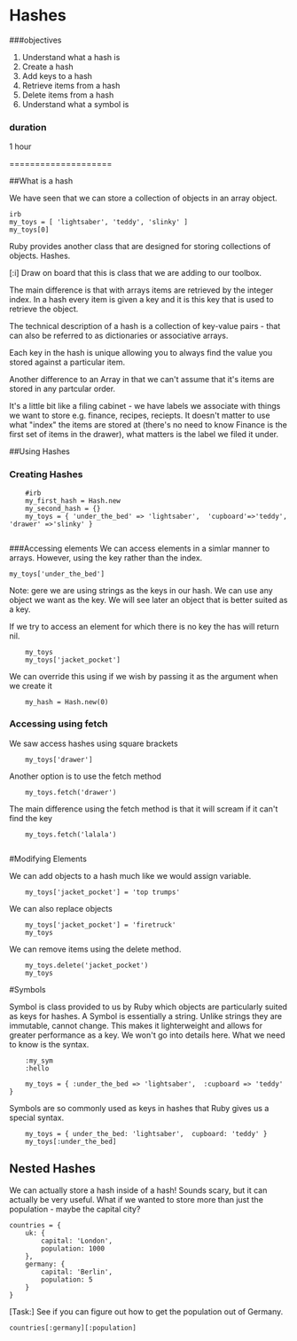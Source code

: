# Hashes

###objectives

1. Understand what a hash is
2. Create a hash
3. Add keys to a hash
4. Retrieve items from a hash
5. Delete items from a hash
5. Understand what a symbol is

### duration
1 hour

====================

##What is a hash

We have seen that we can store a collection of objects in an array object.

```
irb
my_toys = [ 'lightsaber', 'teddy', 'slinky' ]
my_toys[0]
```

Ruby provides another class that are designed for storing collections of objects. Hashes.

[:i] Draw on board that this is class that we are adding to our toolbox. 

The main difference is that with arrays items are retrieved by the integer index. In a hash every item is given a key and it is this key that is used to retrieve the object.

The technical description of a hash is a collection of key-value pairs - that can also be referred to as dictionaries or associative arrays. 

Each key in the hash is unique allowing you to always find the value you stored against a particular item.

Another difference to an Array in that we can't assume that it's items are stored in any partcular order.

It's a little bit like a filing cabinet - we have labels we associate with things we want to store e.g. finance, recipes, reciepts. It doesn't matter to use what "index" the items are stored at (there's no need to know Finance is the first set of items in the drawer), what matters is the label we filed it under.


##Using Hashes

### Creating Hashes

```
	#irb
	my_first_hash = Hash.new
	my_second_hash = {}
	my_toys = { 'under_the_bed' => 'lightsaber',  'cupboard'=>'teddy', 'drawer' =>'slinky' }
	
```
###Accessing elements
We can access elements in a simlar manner to arrays. However, using the key rather than the index.

```
my_toys['under_the_bed']
```
Note: gere we are using strings as the keys in our hash.  We can use any object we want as the key.  We will see later an object that is better suited as a key.

If we try to access an element for which there is no key the has will return nil. 
```
	my_toys
	my_toys['jacket_pocket']
```
We can override this using if we wish by passing it as the argument when we create it

```
	my_hash = Hash.new(0)
```

### Accessing using fetch
We saw access hashes using square brackets
```
	my_toys['drawer']
```
Another option is to use the fetch method
```
	my_toys.fetch('drawer')
```
The main difference using the fetch method is that it will scream if it can't find the key
```
	my_toys.fetch('lalala')
	
```

#Modifying Elements

We can add objects to a hash much like we would assign variable.

```
	my_toys['jacket_pocket'] = 'top trumps'
```
We can also replace objects

```
	my_toys['jacket_pocket'] = 'firetruck'
	my_toys
```

We can remove items using the delete method.

```
 	my_toys.delete('jacket_pocket')
 	my_toys
```

#Symbols

Symbol is class provided to us by Ruby which objects are particularly suited as keys for hashes.  A Symbol is essentially a string.  Unlike strings they are immutable, cannot change.  This makes it lighterweight and allows for greater performance as a key.  We won't go into details here.  What we need to know is the syntax.


```
	:my_sym
	:hello
```
```
	my_toys = { :under_the_bed => 'lightsaber',  :cupboard => 'teddy'  }
```

Symbols are so commonly used as keys in hashes that Ruby gives us a special syntax.

```
	my_toys = { under_the_bed: 'lightsaber',  cupboard: 'teddy' }
	my_toys[:under_the_bed]
```

## Nested Hashes

We can actually store a hash inside of a hash! Sounds scary, but it can actually be very useful. What if we wanted to store more than just the population - maybe the capital city?

```
countries = {
	uk: {
		capital: 'London',
		population: 1000
	},
	germany: {
		capital: 'Berlin',
		population: 5
	}
}
```
[Task:] See if you can figure out how to get the population out of Germany.

```
countries[:germany][:population]
```